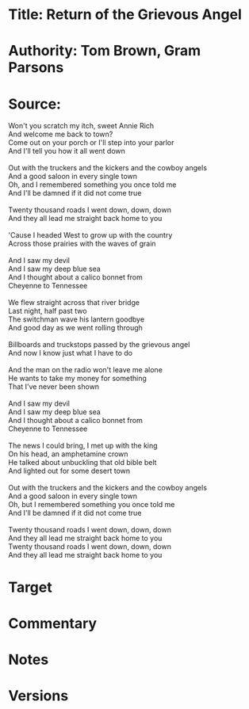 # Title: Return of the Grievous Angel  

# Authority: Tom Brown, Gram Parsons

# Source:  
Won't you scratch my itch, sweet Annie Rich  
And welcome me back to town?  
Come out on your porch or I'll step into your parlor  
And I'll tell you how it all went down  
<br />
Out with the truckers and the kickers and the cowboy angels  
And a good saloon in every single town  
Oh, and I remembered something you once told me  
And I'll be damned if it did not come true  
<br />
Twenty thousand roads I went down, down, down  
And they all lead me straight back home to you  
<br />
'Cause I headed West to grow up with the country  
Across those prairies with the waves of grain  
<br />
And I saw my devil  
And I saw my deep blue sea  
And I thought about a calico bonnet from  
Cheyenne to Tennessee  
<br />
We flew straight across that river bridge  
Last night, half past two  
The switchman wave his lantern goodbye  
And good day as we went rolling through  
<br />
Billboards and truckstops passed by the grievous angel  
And now I know just what I have to do  
<br />
And the man on the radio won't leave me alone  
He wants to take my money for something  
That I've never been shown  
<br />
And I saw my devil  
And I saw my deep blue sea  
And I thought about a calico bonnet from  
Cheyenne to Tennessee  
<br />
The news I could bring, I met up with the king  
On his head, an amphetamine crown  
He talked about unbuckling that old bible belt  
And lighted out for some desert town  
<br />
Out with the truckers and the kickers and the cowboy angels  
And a good saloon in every single town  
Oh, but I remembered something you once told me  
And I'll be damned if it did not come true  
<br />
Twenty thousand roads I went down, down, down  
And they all lead me straight back home to you  
Twenty thousand roads I went down, down, down  
And they all lead me straight back home to you  


# Target

# Commentary

# Notes

# Versions
